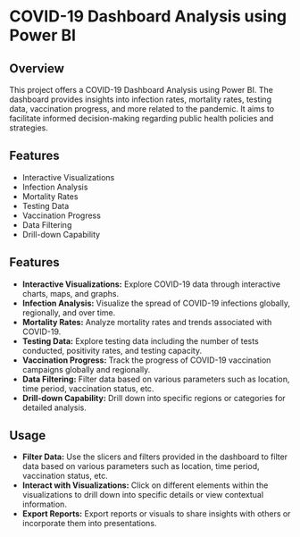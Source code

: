 # COVID-19 Dashboard Analysis using Power BI

## Overview

This project offers a COVID-19 Dashboard Analysis using Power BI. The dashboard provides insights into infection rates, mortality rates, testing data, vaccination progress, and more related to the pandemic. It aims to facilitate informed decision-making regarding public health policies and strategies.

## Features

- Interactive Visualizations
- Infection Analysis
- Mortality Rates
- Testing Data
- Vaccination Progress
- Data Filtering
- Drill-down Capability

## Features

- **Interactive Visualizations:** Explore COVID-19 data through interactive charts, maps, and graphs.
- **Infection Analysis:** Visualize the spread of COVID-19 infections globally, regionally, and over time.
- **Mortality Rates:** Analyze mortality rates and trends associated with COVID-19.
- **Testing Data:** Explore testing data including the number of tests conducted, positivity rates, and testing capacity.
- **Vaccination Progress:** Track the progress of COVID-19 vaccination campaigns globally and regionally.
- **Data Filtering:** Filter data based on various parameters such as location, time period, vaccination status, etc.
- **Drill-down Capability:** Drill down into specific regions or categories for detailed analysis.

## Usage

- **Filter Data:** Use the slicers and filters provided in the dashboard to filter data based on various parameters such as location, time period, vaccination status, etc.
- **Interact with Visualizations:** Click on different elements within the visualizations to drill down into specific details or view contextual information.
- **Export Reports:** Export reports or visuals to share insights with others or incorporate them into presentations.

